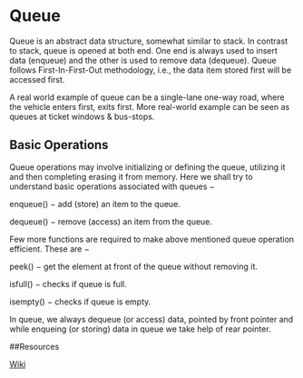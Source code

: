 # Queue
Queue is an abstract data structure, somewhat similar to stack. In contrast to stack, queue is opened at both end. One end is always used to insert data (enqueue) and the other is used to remove data (dequeue). Queue follows First-In-First-Out methodology, i.e., the data item stored first will be accessed first.

A real world example of queue can be a single-lane one-way road, where the vehicle enters first, exits first. More real-world example can be seen as queues at ticket windows & bus-stops.

## Basic Operations
Queue operations may involve initializing or defining the queue, utilizing it and then completing erasing it from memory. Here we shall try to understand basic operations associated with queues −

enqueue() − add (store) an item to the queue.

dequeue() − remove (access) an item from the queue.

Few more functions are required to make above mentioned queue operation efficient. These are −

peek() − get the element at front of the queue without removing it.

isfull() − checks if queue is full.

isempty() − checks if queue is empty.

In queue, we always dequeue (or access) data, pointed by front pointer and while enqueing (or storing) data in queue we take help of rear pointer.


##Resources

 [Wiki](https://en.wikibooks.org/wiki/Data_Structures/Stacks_and_Queues#Queues)
